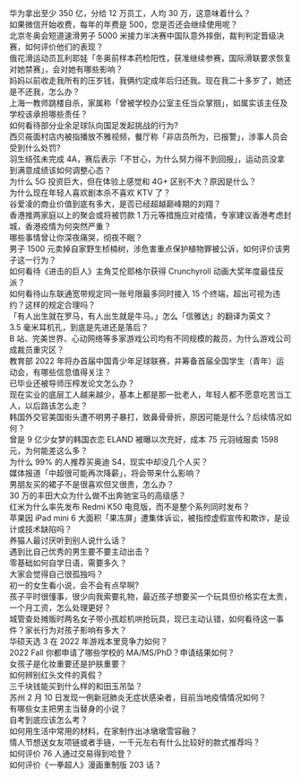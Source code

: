 华为拿出至少 350 亿，分给 12 万员工，人均 30 万，这意味着什么？  
如果微信开始收费，每年的年费是 500，您是否还会继续使用呢？  
北京冬奥会短道速滑男子 5000 米接力半决赛中国队意外摔倒，裁判判定晋级决赛，如何评价他们的表现？  
俄花滑运动员瓦利耶娃「冬奥前样本药检阳性，获准继续参赛，国际滑联要求恢复对她禁赛」，会对她有哪些影响？  
妈妈以前收走我所有的压岁钱，我俩约定成年后归还我。现在我二十多岁了，她还是不还我，怎么办？  
上海一教师跳楼自杀，家属称「曾被学校办公室主任当众掌掴」，如属实该主任及学校该承担哪些责任？  
如何看待部分业余足球队向国足发起挑战的行为?  
西贝莜面村店内被指播放不雅视频，餐厅称「非店员所为，已报警」，涉事人员会受到什么处罚?  
羽生结弦未完成 4A，赛后表示「不甘心，为什么努力得不到回报」，运动员没拿到满意成绩该如何调整心态？  
为什么 5G 投资巨大，但在体验上感觉和 4G+ 区别不大？原因是什么？  
为什么现在年轻人喜欢剧本杀不喜欢 KTV 了？  
谷爱凌的商业价值到底有多大，是否已经超越巅峰期的刘翔？  
香港推两家庭以上的聚会或将被罚款 1 万元等措施应对疫情，专家建议香港考虑封城，香港疫情为何突然严重？  
哪些事情曾让你深夜痛哭，彻夜不眠？  
男子 1500 元卖掉自家野生桢楠树，涉危害重点保护植物罪被公诉，如何评价该男子这一行为？  
如何看待《进击的巨人》主角艾伦耶格尔获得 Crunchyroll 动画大奖年度最佳反派？  
如何看待山东联通宽带规定同一账号限最多同时接入 15 个终端，超出可视为违约？这样的规定合理吗？  
「有人出生就在罗马，有人出生就是牛马。」怎么「信雅达」的翻译为英文？  
3.5 毫米耳机孔，到底是先进还是落后？  
B 站、完美世界、心动网络等多家游戏公司均有不同规模的裁员，为什么游戏公司成裁员重灾区？  
教育部 2022 年将办首届中国青少年足球联赛，并筹备首届全国学生（青年）运动会，有哪些信息值得关注？  
已毕业还被导师压榨发论文怎么办？  
现在实业的底层工人越来越少，基本上都是那一批老人，年轻人都不愿意吃苦当工人，以后路该怎么走？  
韩国外交官美国街头遭不明男子暴打，致鼻骨骨折，原因可能是什么？后续情况如何？  
曾是 9 亿少女梦的韩国衣恋 ELAND 被曝以次充好，成本 75 元羽绒服卖 1598 元，为何能差这么多？  
为什么 99% 的人推荐买奥迪 S4，现实中却没几个人买？  
媒体报道「中超很可能再次降薪」，将会带来什么影响？  
男朋友买的裙子不是很喜欢但又很贵，怎么办？  
30 万的丰田大众为什么做不出奔驰宝马的高级感？  
红米为什么率先发布 Redmi K50 电竞版，而不是整个系列同时发布？  
苹果因 iPad mini 6 大面积「果冻屏」遭集体诉讼，被指控虚假宣传和欺诈，是设计或技术缺陷吗？  
养猫人最讨厌听到别人说什么话？  
遇到比自己优秀的男生要不要主动出击？  
零基础如何自学日语，需要多久？  
大家会觉得自己很孤独吗？  
初一的女生看小说，会不会有点早啊?  
孩子平时很懂事，很少向我索要礼物，最近孩子想要买一个玩具但价格实在太贵，一个月工资，怎么处理更好？  
城管查处摊贩时两名女子带小孩趁机哄抢玩具，现已主动认错，如何看待这一事件？家长行为对孩子影响有多大？  
华硕天选 3 在 2022 年游戏本里竞争力如何？  
2022 Fall 你都申请了哪些学校的 MA/MS/PhD？申请结果如何？  
女孩子是化妆重要还是护肤重要？  
如何辨别红头文件的真假？  
三千块钱能买到什么样的和田玉吊坠？  
苏州 2 月 10 日发现一例新冠肺炎无症状感染者，目前当地疫情情况如何？  
有哪些女主把男主当替身的小说？  
自考到底应该怎么考？  
如何用生活中常用的材料，在家制作出冰墩墩雪容融？  
情人节想送女友项链或者手链，一千元左右有什么比较好的款式推荐吗？  
如何评价 76 人通过交易得到哈登？  
如何评价《一拳超人》漫画重制版 203 话？  
